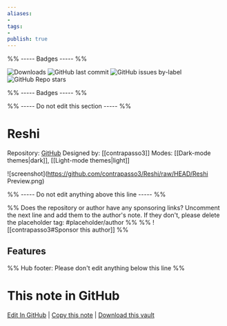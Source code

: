 ```yaml
---
aliases:
- 
tags: 
- 
publish: true
---
```


%% ----- Badges ----- %%

![Downloads](https://img.shields.io/badge/downloads-2797-573E7A?style=for-the-badge&logo=)
![GitHub last commit](https://img.shields.io/github/last-commit/contrapasso3/Reshi?color=573E7A&label=last%20update&logo=github&style=for-the-badge)
![GitHub issues by-label](https://img.shields.io/github/issues/contrapasso3/Reshi/help%20wanted?color=573E7A&logo=github&style=for-the-badge) 
![GitHub Repo stars](https://img.shields.io/github/stars/contrapasso3/Reshi?color=573E7A&logo=github&style=for-the-badge)

%% ----- Badges ----- %%

%% ----- Do not edit this section ----- %%

# Reshi

Repository: [GitHub](https://github.com/contrapasso3/Reshi)
Designed by: [[contrapasso3]]
Modes: [[Dark-mode themes|dark]], [[Light-mode themes|light]]



![screenshot](https://github.com/contrapasso3/Reshi/raw/HEAD/Reshi Preview.png)

%% ----- Do not edit anything above this line ----- %% 

%% Does the repository or author have any sponsoring links? Uncomment the next line and add them to the author's note. If they don't, please delete the placeholder tag: #placeholder/author %%
%% ![[contrapasso3#Sponsor this author]] %%


## Features



%% Hub footer: Please don't edit anything below this line %%

# This note in GitHub

<span class="git-footer">[Edit In GitHub](https://github.dev/obsidian-community/obsidian-hub/blob/main/02%20-%20Community%20Expansions/02.05%20All%20Community%20Expansions/Themes/Reshi.md "git-hub-edit-note") | [Copy this note](https://raw.githubusercontent.com/obsidian-community/obsidian-hub/main/02%20-%20Community%20Expansions/02.05%20All%20Community%20Expansions/Themes/Reshi.md "git-hub-copy-note") | [Download this vault](https://github.com/obsidian-community/obsidian-hub/archive/refs/heads/main.zip "git-hub-download-vault") </span>
